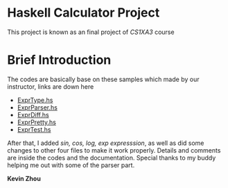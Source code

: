# Haskell Calculator Project

This project is known as an final project of *CS1XA3* course

# Brief Introduction

The codes are basically base on these samples which made by our instructor, links are down here
  - [ExprType.hs](http://www.cas.mcmaster.ca/~dalvescb/Code/ExprType.hs)
  - [ExprParser.hs](http://www.cas.mcmaster.ca/~dalvescb/Code/ExprParser.hs)
  - [ExprDiff.hs](http://www.cas.mcmaster.ca/~dalvescb/Code/ExprDiff.hs)
  - [ExprPretty.hs](http://www.cas.mcmaster.ca/~dalvescb/Code/ExprPretty.hs)
  - [ExprTest.hs](http://www.cas.mcmaster.ca/~dalvescb/Code/ExprTest.hs)


After that, I added *sin, cos, log, exp expresssion*, as well as did some changes to other four files to make it work properly. Details and comments are inside the codes and the documentation. Special thanks to my buddy helping me out with some of the parser part.

**Kevin Zhou**
